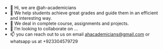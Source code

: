 - 👋 Hi, we are @ah-academicians
- 👀 We help students achieve great grades and guide them in an efficient and interesting way.
- 🌱 We deal in complete course, assignments and projects.
- 💞️ I’m looking to collaborate on ...
- 📫 you can reach out to us on email ahacademicians@gmail.com or whatsapp us at +923304579729

<!---
ah-academicians/ah-academicians is a ✨ special ✨ repository because its `README.md` (this file) appears on your GitHub profile.
You can click the Preview link to take a look at your changes.
--->
